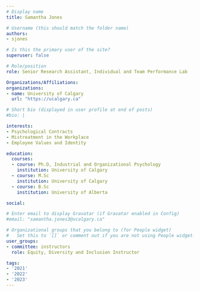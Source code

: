 ```yaml
---
# Display name
title: Samantha Jones

# Username (this should match the folder name)
authors:
- sjones

# Is this the primary user of the site?
superuser: false

# Role/position
role: Senior Research Assistant, Individual and Team Performance Lab

Organizations/Affiliations:
organizations:
- name: University of Calgary
  url: "https://ucalgary.ca"

# Short bio (displayed in user profile at end of posts)
#bio: |

interests:
- Psychological Contracts
- Mistreatment in the Workplace
- Employee Values and Identity

education:
  courses:
  - course: Ph.D, Industrial and Organizational Psychology
    institution: University of Calgary
  - course: M.Sc
    institution: University of Calgary
  - course: B.Sc
    institution: University of Alberta

social:

# Enter email to display Gravatar (if Gravatar enabled in Config)
#email: "samantha.jones3@ucalgary.ca"

# Organizational groups that you belong to (for People widget)
#   Set this to `[]` or comment out if you are not using People widget.
user_groups:
- committee: instructors
  role: Equity, Diversity and Inclusion Instructor

tags:
- '2021'
- '2022'
- '2023'
---
```

